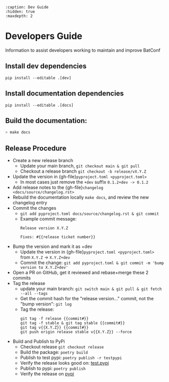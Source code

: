 ```{currentmodule} batconf
```
```{toctree}
:caption: Dev Guide
:hidden: true
:maxdepth: 2

```
# Developers Guide
Information to assist developers working to maintain and improve BatConf

## Install dev dependencies
`pip install --editable .[dev]`

## Install documentation dependencies
`pip install --editable .[docs]`


## Build the documentation:
```bash
> make docs
```


## Release Procedure
* Create a new release branch
  * Update your main branch, `git checkout main & git pull`
  * Checkout a release branch `git checkout -b release/vX.Y.Z`
* Update the version in {gh-file}`pyproject.toml <pyproject.toml>`
  * In most cases just remove the `+dev` suffix `0.1.2+dev -> 0.1.2`
* Add release notes to the {gh-file}`changelog <docs/source/changelog.rst>`
* Rebuild the documentation locally `make docs`, 
  and review the new changelog entry
* Commit the changes
  * `git add pyproject.toml docs/source/changelog.rst & git commit`
  * Example commit message:
    ```
    Release version X.Y.Z
    
    Fixes: #{{release ticket number}}
    ```
* Bump the version and mark it as +dev
  * Update the version in {gh-file}`pyproject.toml <pyproject.toml>`
    from `X.Y.Z` -> `X.Y.Z+dev`
  * Commit the change: `git add pyproject.toml & git commit -m 'bump version to X.Y.Z+dev'`
* Open a PR on GitHub, get it reviewed and rebase+merge these 2 commits
* Tag the release
  * update your main branch: 
    `git switch main & git pull & git fetch --all --tags`
  * Get the commit hash for the "release version..." commit, 
    not the "bump version": `git log`
  * Tag the release:
    ```
    git tag -f release {{commit#}}
    git tag -f stable & git tag stable {{commit#}}
    git tag v{{X.Y.Z}} {{commit#}}
    git push origin release stable v{{X.Y.Z}} --force
    ```
* Build and Publish to PyPi
  * Checkout release `git checkout release`
  * Build the package: `poetry build`
  * Publish to test pypi: `poetry publish -r testpypi`
  * Verify the release looks good on:
    [test.pypi](https://test.pypi.org/project/batconf/)
  * Publish to pypi: `poetry publish`
  * Verify the release on [pypi](https://pypi.org/project/batconf/)
